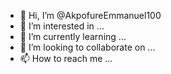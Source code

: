 - 👋 Hi, I’m @AkpofureEmmanuel100
- 👀 I’m interested in ...
- 🌱 I’m currently learning ...
- 💞️ I’m looking to collaborate on ...
- 📫 How to reach me ...

<!---
AkpofureEmmanuel100/AkpofureEmmanuel100 is a ✨ special ✨ repository because its `README.md` (this file) appears on your GitHub profile.
You can click the Preview link to take a look at your changes.
---
